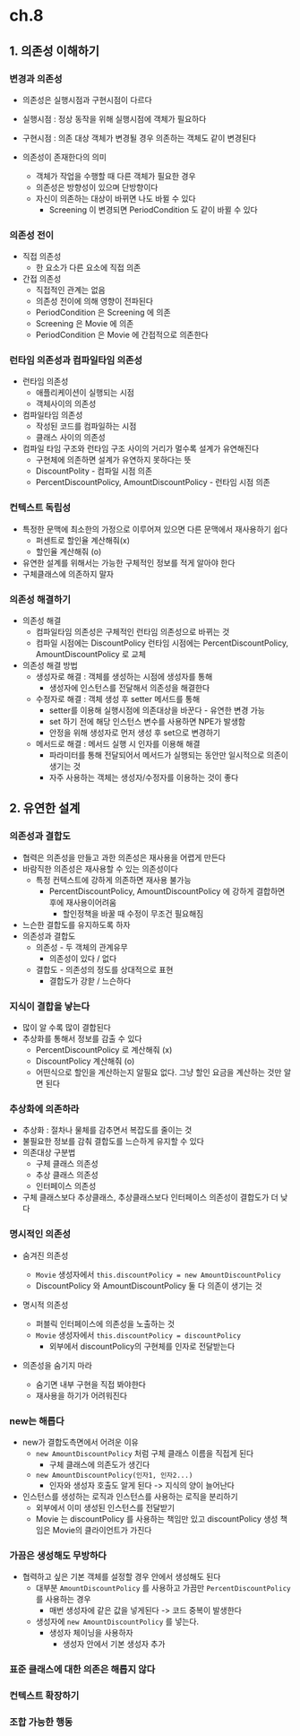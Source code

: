 # ch.8

## 1. 의존성 이해하기

### 변경과 의존성
* 의존성은 실행시점과 구현시점이 다르다
* 실행시점 : 정상 동작을 위해 실행시점에 객체가 필요하다
* 구현시점 : 의존 대상 객체가 변경될 경우 의존하는 객체도 같이 변경된다

* 의존성이 존재한다의 의미
  * 객체가 작업을 수행할 때 다른 객체가 필요한 경우
  * 의존성은 방향성이 있으며 단방향이다
  * 자신이 의존하는 대상이 바뀌면 나도 바뀔 수 있다
    * Screening 이 변경되면 PeriodCondition 도 같이 바뀔 수 있다

### 의존성 전이
* 직접 의존성
  * 한 요소가 다른 요소에 직접 의존
* 간접 의존성
  * 직접적인 관계는 없음
  * 의존성 전이에 의해 영향이 전파된다
  * PeriodCondition 은 Screening 에 의존
  * Screening 은 Movie 에 의존
  * PeriodCondition 은 Movie 에 간접적으로 의존한다 

### 런타임 의존성과 컴파일타임 의존성
* 런타임 의존성
  * 애플리케이션이 실행되는 시점
  * 객체사이의 의존성
* 컴파일타임 의존성
  * 작성된 코드를 컴파일하는 시점
  * 클래스 사이의 의존성
* 컴파일 타임 구조와 런타임 구조 사이의 거리가 멀수록 설계가 유연해진다
  * 구현체에 의존하면 설계가 유연하지 못하다는 뜻 
  * DiscountPolity - 컴파일 시점 의존
  * PercentDiscountPolicy, AmountDiscountPolicy - 런타임 시점 의존

### 컨텍스트 독립성
* 특정한 문맥에 최소한의 가정으로 이루어져 있으면 다른 문맥에서 재사용하기 쉽다
  * 퍼센트로 할인율 계산해줘(x)
  * 할인율 계산해줘 (o)
* 유연한 설계를 위해서는 가능한 구체적인 정보를 적게 알아야 한다
* 구체클래스에 의존하지 말자

### 의존성 해결하기
* 의존성 해결
  * 컴파일타임 의존성은 구체적인 런타임 의존성으로 바뀌는 것
  * 컴파일 시점에는 DiscountPolicy 런타임 시점에는 PercentDiscountPolicy, AmountDiscountPolicy 로 교체
* 의존성 해결 방법
  * 생성자로 해결 : 객체를 생성하는 시점에 생성자를 통해
    * 생성자에 인스턴스를 전달해서 의존성을 해결한다
  * 수정자로 해결 : 객체 생성 후 setter 메서드를 통해
    * setter를 이용해 실행시점에 의존대상을 바꾼다 - 유연한 변경 가능
    * set 하기 전에 해당 인스턴스 변수를 사용하면 NPE가 발생함
    * 안정을 위해 생성자로 먼저 생성 후 set으로 변경하기
  * 메서드로 해결 : 메서드 실행 시 인자를 이용해 해결
    * 파라미터를 통해 전달되어서 메서드가 실행되는 동안만 일시적으로 의존이 생기는 것
    * 자주 사용하는 객체는 생성자/수정자를 이용하는 것이 좋다

## 2. 유연한 설계
### 의존성과 결합도
* 협력은 의존성을 만들고 과한 의존성은 재사용을 어렵게 만든다
* 바람직한 의존성은 재사용할 수 있는 의존성이다
  * 특정 컨텍스트에 강하게 의존하면 재사용 불가능
    * PercentDiscountPolicy, AmountDiscountPolicy 에 강하게 결합하면 후에 재사용이어려움
      * 할인정책을 바꿀 때 수정이 무조건 필요해짐
* 느슨한 결합도를 유지하도록 하자
* 의존성과 결합도
  * 의존성 - 두 객체의 관계유무
    * 의존성이 있다 / 없다
  * 결합도 - 의존성의 정도를 상대적으로 표현
    * 결합도가 강핟 / 느슨하다

### 지식이 결합을 낳는다
* 많이 알 수록 많이 결합된다
* 추상화를 통해서 정보를 감출 수 있다
  * PercentDiscountPolicy 로 계산해줘 (x)
  * DiscountPolicy 계산해줘 (o)
  * 어떤식으로 할인을 계산하는지 알필요 없다. 그냥 할인 요금을 계산하는 것만 알면 된다

### 추상화에 의존하라
* 추상화 : 절차나 물체를 감추면서 복잡도를 줄이는 것
* 불필요한 정보를 감춰 결합도를 느슨하게 유지할 수 있다
* 의존대상 구분법
  * 구체 클래스 의존성
  * 추상 클래스 의존성
  * 인터페이스 의존성
* 구체 클래스보다 추상클래스, 추상클래스보다 인터페이스 의존성이 결합도가 더 낮다

### 명시적인 의존성
* 숨겨진 의존성
  * `Movie` 생성자에서 `this.discountPolicy = new AmountDiscountPolicy`
  * DiscountPolicy 와 AmountDiscountPolicy 둘 다 의존이 생기는 것

* 명시적 의존성
  * 퍼블릭 인터페이스에 의존성을 노출하는 것
  * `Movie` 생성자에서 `this.discountPolicy = discountPolicy`
    * 외부에서 discountPolicy의 구현체를 인자로 전달받는다

* 의존성을 숨기지 마라
  * 숨기면 내부 구현을 직접 봐야한다
  * 재사용을 하기가 어려워진다

### new는 해롭다
* new가 결합도측면에서 어려운 이유
  * `new AmountDiscountPolicy` 처럼 구체 클래스 이름을 직접게 된다
    * 구체 클래스에 의존도가 생긴다
  * `new AmountDiscountPolicy(인자1, 인자2...)`
    * 인자와 생성자 호출도 알게 된다 -> 지식의 양이 늘어난다
* 인스턴스를 생성하는 로직과 인스턴스를 사용하는 로직을 분리하기
  * 외부에서 이미 생성된 인스턴스를 전달받기
  * Movie 는 discountPolicy 를 사용하는 책임만 있고 discountPolicy 생성 책임은 Movie의 클라이언트가 가진다

### 가끔은 생성해도 무방하다
* 협력하고 싶은 기본 객체를 설정할 경우 안에서 생성해도 된다
  * 대부분 `AmountDiscountPolicy` 를 사용하고 가끔만 `PercentDiscountPolicy` 를 사용하는 경우
    * 매번 생성자에 같은 값을 넣게된다 -> 코드 중복이 발생한다
  * 생성자에 `new AmountDiscountPolicy` 를 넣는다.
    * 생성자 체이닝을 사용하자
      * 생성자 안에서 기본 생성자 추가

### 표준 클래스에 대한 의존은 해롭지 않다
### 컨텍스트 확장하기
### 조합 가능한 행동